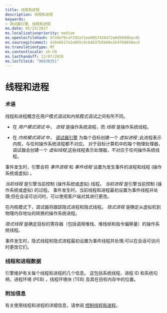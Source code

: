 ```yaml
---
title: 线程和进程
description: 线程和进程
keywords:
- 调试器引擎、线程和进程
ms.date: 05/23/2017
ms.localizationpriority: medium
ms.openlocfilehash: 97a9e79caf192a72ee085742bd72a0d50d9bacdb
ms.sourcegitcommit: 418e6617e2a695c9cb4b37b5b60e264760858acd
ms.translationtype: MT
ms.contentlocale: zh-CN
ms.lasthandoff: 12/07/2020
ms.locfileid: "96838351"
---
```

# <a name="threads-and-processes"></a>线程和进程


### <a name="span-idterminologyspanspan-idterminologyspanterminology"></a><span id="terminology"></span><span id="TERMINOLOGY"></span>术语

线程和进程概念在用户模式调试和内核模式调试之间有所不同。

-   在 *用户模式调试* 中， *进程* 是操作系统进程，而 *线程* 是操作系统线程。

-   在 *内核模式调试* 中， [调试器引擎](introduction.md#debugger-engine) 为每个目标创建一个 *虚拟进程* ;此进程表示内核，与任何操作系统进程都不对应。 对于目标计算机中的每个物理处理器，调试器会创建一个 *虚拟线程*;这些线程表示处理器，不对应于任何操作系统线程。

事件发生时，引擎会将 *事件进程* 和 *事件线程* 设置为发生事件的进程和线程 (操作系统或虚拟) 。

*当前线程* 是引擎当前控制 (操作系统或虚拟) 线程。 *当前进程* 是引擎当前控制 (操作系统或虚拟) 的过程。 事件发生时，当前线程和进程最初设置为事件线程并处理;但在会话可访问时，可以使用客户端对其进行更改。

在内核模式下，调试器将跟踪隐式进程和隐式线程。 *隐式进程* 是确定从虚拟机到物理内存地址的转换的操作系统进程。

*隐式线程* 是确定目标的寄存器（包括调用堆栈、堆栈帧和指令偏移量）的操作系统线程。

事件发生时，隐式线程和隐式进程最初设置为事件线程并处理;可以在会话可访问时更改它们。

### <a name="span-idthread_and_process_dataspanspan-idthread_and_process_dataspanthread-and-process-data"></a><span id="thread_and_process_data"></span><span id="THREAD_AND_PROCESS_DATA"></span>线程和进程数据

引擎维护有关每个线程和进程的几个信息。 这包括系统线程、进程 ID 和系统句柄，进程环境 (PEB) ，线程环境块 (TEB) 及其在目标内存中的位置。

### <a name="span-idadditional_informationspanspan-idadditional_informationspanadditional-information"></a><span id="additional_information"></span><span id="ADDITIONAL_INFORMATION"></span>附加信息

有关使用线程和进程的详细信息，请参阅 [控制线程和进程](controlling-threads-and-processes.md)。

 

 





